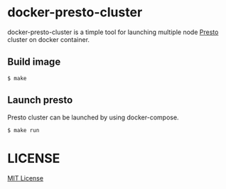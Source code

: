 # docker-presto-cluster

docker-presto-cluster is a timple tool for launching multiple node [Presto](https://prestodb.io/) cluster on docker container.

## Build image

```
$ make
```

## Launch presto

Presto cluster can be launched by using docker-compose.

```
$ make run
```

# LICENSE

[MIT License](https://github.com/Lewuathe/docker-presto-cluster/blob/master/LICENSE)
